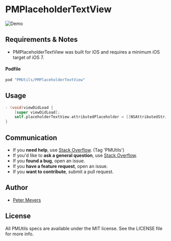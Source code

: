 # PMPlaceholderTextView

![Demo](http://pm-dev.github.io/PMPlaceholderTextView.gif)

## Requirements & Notes

- PMPlaceholderTextView was built for iOS and requires a minimum iOS target of iOS 7.

#### Podfile

```ruby
pod "PMUtils/PMPlaceholderTextView"
```

## Usage

```objective-c
- (void)viewDidLoad {
    [super viewDidLoad];    
    self.placeholderTextView.attributedPlaceholder = [[NSAttributedString alloc] initWithString:@"Enter Description" attributes:@{NSForegroundColorAttributeName: [UIColor redColor], NSFontAttributeName: [UIFont systemFontOfSize:16.0f]}];
}
```

## Communication

- If you **need help**, use [Stack Overflow](http://stackoverflow.com/questions/tagged/PMUtils). (Tag 'PMUtils')
- If you'd like to **ask a general question**, use [Stack Overflow](http://stackoverflow.com/questions/tagged/PMUtils).
- If you **found a bug**, open an issue.
- If you **have a feature request**, open an issue.
- If you **want to contribute**, submit a pull request.


## Author

- [Peter Meyers](mailto:petermeyers1@gmail.com)

## License

All PMUtils specs are available under the MIT license. See the LICENSE file for more info.


